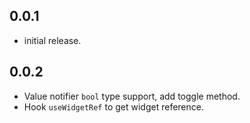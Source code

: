 ## 0.0.1

* initial release.

## 0.0.2

* Value notifier `bool` type support, add toggle method.
* Hook `useWidgetRef` to get widget reference.
